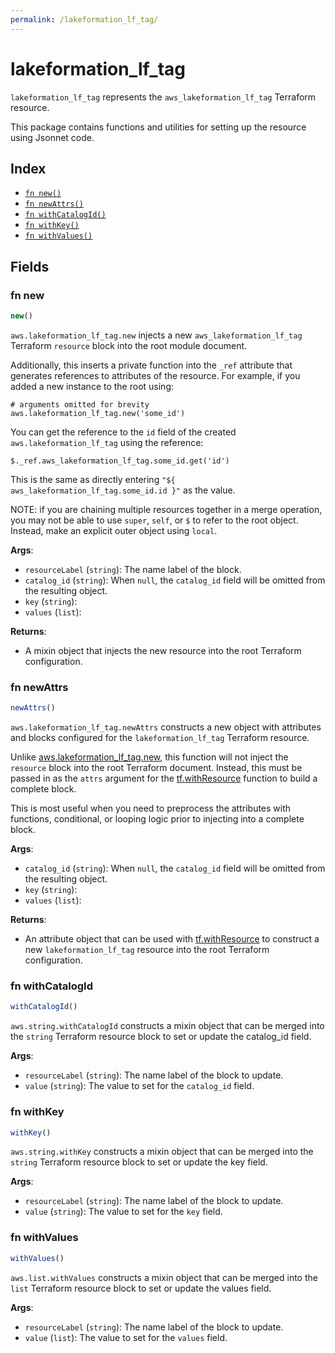 ```yaml
---
permalink: /lakeformation_lf_tag/
---
```


# lakeformation_lf_tag

`lakeformation_lf_tag` represents the `aws_lakeformation_lf_tag` Terraform resource.



This package contains functions and utilities for setting up the resource using Jsonnet code.


## Index

* [`fn new()`](#fn-new)
* [`fn newAttrs()`](#fn-newattrs)
* [`fn withCatalogId()`](#fn-withcatalogid)
* [`fn withKey()`](#fn-withkey)
* [`fn withValues()`](#fn-withvalues)

## Fields

### fn new

```ts
new()
```


`aws.lakeformation_lf_tag.new` injects a new `aws_lakeformation_lf_tag` Terraform `resource`
block into the root module document.

Additionally, this inserts a private function into the `_ref` attribute that generates references to attributes of the
resource. For example, if you added a new instance to the root using:

    # arguments omitted for brevity
    aws.lakeformation_lf_tag.new('some_id')

You can get the reference to the `id` field of the created `aws.lakeformation_lf_tag` using the reference:

    $._ref.aws_lakeformation_lf_tag.some_id.get('id')

This is the same as directly entering `"${ aws_lakeformation_lf_tag.some_id.id }"` as the value.

NOTE: if you are chaining multiple resources together in a merge operation, you may not be able to use `super`, `self`,
or `$` to refer to the root object. Instead, make an explicit outer object using `local`.

**Args**:
  - `resourceLabel` (`string`): The name label of the block.
  - `catalog_id` (`string`):  When `null`, the `catalog_id` field will be omitted from the resulting object.
  - `key` (`string`): 
  - `values` (`list`): 

**Returns**:
- A mixin object that injects the new resource into the root Terraform configuration.


### fn newAttrs

```ts
newAttrs()
```


`aws.lakeformation_lf_tag.newAttrs` constructs a new object with attributes and blocks configured for the `lakeformation_lf_tag`
Terraform resource.

Unlike [aws.lakeformation_lf_tag.new](#fn-lakeformationlftagnew), this function will not inject the `resource`
block into the root Terraform document. Instead, this must be passed in as the `attrs` argument for the
[tf.withResource](https://github.com/tf-libsonnet/core/tree/main/docs#fn-withresource) function to build a complete block.

This is most useful when you need to preprocess the attributes with functions, conditional, or looping logic prior to
injecting into a complete block.

**Args**:
  - `catalog_id` (`string`):  When `null`, the `catalog_id` field will be omitted from the resulting object.
  - `key` (`string`): 
  - `values` (`list`): 

**Returns**:
  - An attribute object that can be used with [tf.withResource](https://github.com/tf-libsonnet/core/tree/main/docs#fn-withresource) to construct a new `lakeformation_lf_tag` resource into the root Terraform configuration.


### fn withCatalogId

```ts
withCatalogId()
```

`aws.string.withCatalogId` constructs a mixin object that can be merged into the `string`
Terraform resource block to set or update the catalog_id field.



**Args**:
  - `resourceLabel` (`string`): The name label of the block to update.
  - `value` (`string`): The value to set for the `catalog_id` field.


### fn withKey

```ts
withKey()
```

`aws.string.withKey` constructs a mixin object that can be merged into the `string`
Terraform resource block to set or update the key field.



**Args**:
  - `resourceLabel` (`string`): The name label of the block to update.
  - `value` (`string`): The value to set for the `key` field.


### fn withValues

```ts
withValues()
```

`aws.list.withValues` constructs a mixin object that can be merged into the `list`
Terraform resource block to set or update the values field.



**Args**:
  - `resourceLabel` (`string`): The name label of the block to update.
  - `value` (`list`): The value to set for the `values` field.
